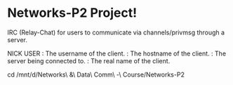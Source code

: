 # Networks-P2 Project!

IRC (Relay-Chat) for users to communicate via channels/privmsg through a server.


NICK <nickname>
USER <username> <hostname> <servername> <realname>
<username>: The username of the client.
<hostname>: The hostname of the client.
<servername>: The server being connected to.
<realname>: The real name of the client.



cd /mnt/d/Networks\ \&\ Data\ Comm\ -\ Course/Networks-P2
